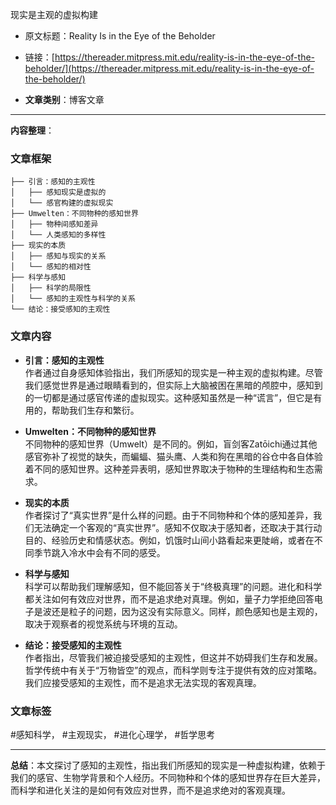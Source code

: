 现实是主观的虚拟构建  
- 原文标题：Reality Is in the Eye of the Beholder  
- 链接：[https://thereader.mitpress.mit.edu/reality-is-in-the-eye-of-the-beholder/](https://thereader.mitpress.mit.edu/reality-is-in-the-eye-of-the-beholder/)  

- **文章类别**：博客文章  

---

**内容整理**：

### 文章框架
```
├── 引言：感知的主观性
│   ├── 感知现实是虚拟的
│   └── 感官构建的虚拟现实
├── Umwelten：不同物种的感知世界
│   ├── 物种间感知差异
│   └── 人类感知的多样性
├── 现实的本质
│   ├── 感知与现实的关系
│   └── 感知的相对性
├── 科学与感知
│   ├── 科学的局限性
│   └── 感知的主观性与科学的关系
└── 结论：接受感知的主观性
```

### 文章内容
- **引言：感知的主观性**  
  作者通过自身感知体验指出，我们所感知的现实是一种主观的虚拟构建。尽管我们感觉世界是通过眼睛看到的，但实际上大脑被困在黑暗的颅腔中，感知到的一切都是通过感官传递的虚拟现实。这种感知虽然是一种“谎言”，但它是有用的，帮助我们生存和繁衍。

- **Umwelten：不同物种的感知世界**  
  不同物种的感知世界（Umwelt）是不同的。例如，盲剑客Zatōichi通过其他感官弥补了视觉的缺失，而蝙蝠、猫头鹰、人类和狗在黑暗的谷仓中各自体验着不同的感知世界。这种差异表明，感知世界取决于物种的生理结构和生态需求。

- **现实的本质**  
  作者探讨了“真实世界”是什么样的问题。由于不同物种和个体的感知差异，我们无法确定一个客观的“真实世界”。感知不仅取决于感知者，还取决于其行动目的、经验历史和情感状态。例如，饥饿时山间小路看起来更陡峭，或者在不同季节跳入冷水中会有不同的感受。

- **科学与感知**  
  科学可以帮助我们理解感知，但不能回答关于“终极真理”的问题。进化和科学都关注如何有效应对世界，而不是追求绝对真理。例如，量子力学拒绝回答电子是波还是粒子的问题，因为这没有实际意义。同样，颜色感知也是主观的，取决于观察者的视觉系统与环境的互动。

- **结论：接受感知的主观性**  
  作者指出，尽管我们被迫接受感知的主观性，但这并不妨碍我们生存和发展。哲学传统中有关于“万物皆空”的观点，而科学则专注于提供有效的应对策略。我们应接受感知的主观性，而不是追求无法实现的客观真理。

### 文章标签
#感知科学， #主观现实， #进化心理学， #哲学思考

---

**总结**：本文探讨了感知的主观性，指出我们所感知的现实是一种虚拟构建，依赖于我们的感官、生物学背景和个人经历。不同物种和个体的感知世界存在巨大差异，而科学和进化关注的是如何有效应对世界，而不是追求绝对的客观真理。